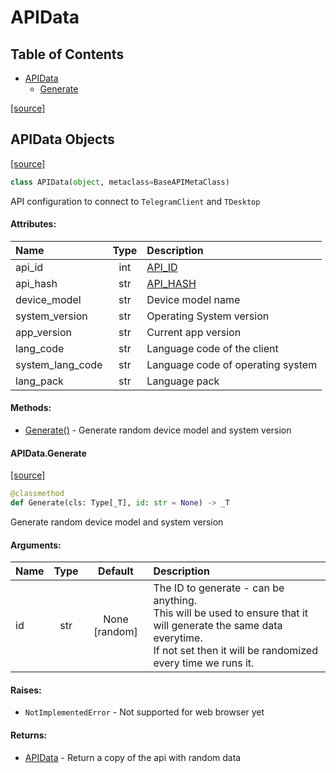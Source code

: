 <!-- vim: syntax=Markdown -->

# APIData

## Table of Contents

* [APIData](#apidata.APIData)
  * [Generate](#apidata.APIData.Generate)

[[source]](https://github.com/thedemons/opentele/blob/c9036f76e4d63f9d6977e997a75bc17909c78d5a/src\apidata.py#L2)

<a id="apidata.APIData"></a>

## APIData Objects

[[source]](https://github.com/thedemons/opentele/blob/c9036f76e4d63f9d6977e997a75bc17909c78d5a/src\apidata.py#L54)

```python
class APIData(object, metaclass=BaseAPIMetaClass)
```

API configuration to connect to `TelegramClient` and `TDesktop`

#### Attributes:

| Name | Type | Description |
| :--- | :--: | :---------- |
| api_id | <span class="md-typeset__obj">int</span> | [API_ID](https://core.telegram.org/api/obtaining_api_id#obtaining-api-id) |
| api_hash | <span class="md-typeset__obj">str</span> | [API_HASH](https://core.telegram.org/api/obtaining_api_id#obtaining-api-id) |
| device_model | <span class="md-typeset__obj">str</span> | Device model name |
| system_version | <span class="md-typeset__obj">str</span> | Operating System version |
| app_version | <span class="md-typeset__obj">str</span> | Current app version |
| lang_code | <span class="md-typeset__obj">str</span> | Language code of the client |
| system_lang_code | <span class="md-typeset__obj">str</span> | Language code of operating system |
| lang_pack | <span class="md-typeset__obj">str</span> | Language pack |

#### Methods:

- <a class="md-typeset__a_obj" href="../apidata#apidata.APIData.Generate">Generate()</a> - Generate random device model and system version


<a id="apidata.APIData.Generate"></a>

#### APIData.Generate

[[source]](https://github.com/thedemons/opentele/blob/c9036f76e4d63f9d6977e997a75bc17909c78d5a/src\apidata.py#L199)

```python
@classmethod
def Generate(cls: Type[_T], id: str = None) -> _T
```

Generate random device model and system version

#### Arguments:

| Name | Type | Default | Description |
| :--- | :--: | :-----: | :---------- |
| id | <span class="md-typeset__obj">str</span> | <span class="md-typeset__const">None</span> [random] | The ID to generate - can be anything.<br/>This will be used to ensure that it will generate the same data everytime.<br/>If not set then it will be randomized every time we runs it. |

#### Raises:

- `NotImplementedError` - Not supported for web browser yet

#### Returns:

- <a class="md-typeset__a_obj" href="../apidata#apidata.APIData">APIData</a> - Return a copy of the api with random data


